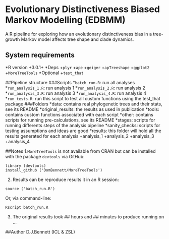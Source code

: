 # Evolutionary Distinctiveness Biased Markov Modelling (EDBMM)
A R pipeline for exploring how an evolutionary distinctiveness bias
in a tree-growth Markov model affects tree shape and clade dynamics.

## System requirements
*R version
  +3.0.1+
*Deps
  +`plyr`
  +`ape`
  +`geiger`
  +`apTreeshape`
  +`ggplot2`
  +`MoreTreeTools`
*Optional
  +`test_that`

##Pipeline structure
###Scripts
*`batch_run.R`: run all analyses
*`run_analysis_1.R`: run analysis 1
*`run_analysis_2.R`: run analysis 2
*`run_analysis_3.R`: run analysis 3
*`run_analysis_4.R`: run analysis 4
*`run_tests.R`: run this script to test all custom functions using the test_that package
###Folders
*data: contains real phylogenetic trees and their stats, see its README
*original_results: the results as used in publication
*tools: contains custom functions associated with each script
*other: contains scripts for running pre-calculations, see its README
*stages: scripts for running differents steps of the analysis pipeline
*sanity_checks: scripts for testing assumptions and ideas are good
*results: this folder will hold all the results generated for each analysis
  +analysis_1
  +analysis_2
  +analysis_3
  +analysis_4

##Notes
1.`MoreTreeTools` is not available from CRAN but can be installed with
the package `devtools` via GitHub:
```{r}
library (devtools)
install_github ('DomBennett/MoreTreeTools')
```
2. Results can be reproduce results it in an R session:
```{r}
source ('batch_run.R')
```
Or, via command-line:
```
Rscript batch_run.R
```
3. The original results took ## hours and ## minutes to produce running on ...

##Author
D.J.Bennett (ICL & ZSL)